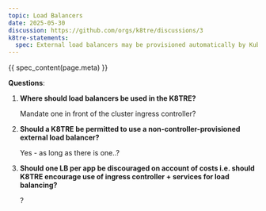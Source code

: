 ```yaml
---
topic: Load Balancers
date: 2025-05-30
discussion: https://github.com/orgs/k8tre/discussions/3
k8tre-statements:
  spec: External load balancers may be provisioned automatically by Kubernetes controllers, or managed manually outside the cluster. External load balancers should be Network Load Balancers (Layer 4) to facilitate end-to-end TLS encryption.
---
```


{{ spec_content(page.meta) }}

**Questions**: 

1.  **Where should load balancers be used in the K8TRE?**

    Mandate one in front of the cluster ingress controller? 

2.  **Should a K8TRE be permitted to use a non-controller-provisioned external load balancer?**

    Yes - as long as there is one..?

3.  **Should one LB per app be discouraged on account of costs i.e. should K8TRE encourage use of ingress controller + services for load balancing?**

    ?
